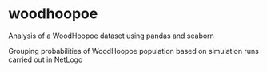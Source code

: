 # woodhoopoe
Analysis of a WoodHoopoe dataset using pandas and seaborn

Grouping probabilities of WoodHoopoe population based on simulation runs carried out in NetLogo
